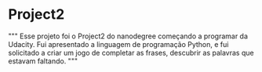 # Project2

"""
Esse projeto foi o Project2 do nanodegree começando a programar da Udacity.
Fui apresentado a linguagem de programação Python, e fui solicitado a criar 
um jogo de completar as frases, descubrir as palavras que estavam faltando.
"""
